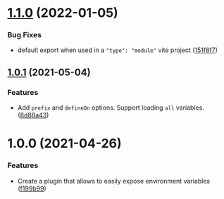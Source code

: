 # [1.1.0](https://github.com/ElMassimo/vite-plugin-environment/compare/v1.0.1...v1.1.0) (2022-01-05)


### Bug Fixes

* default export when used in a `"type": "module"` vite project ([151f8f7](https://github.com/ElMassimo/vite-plugin-environment/commit/151f8f7a5bab4e821e8edf7f93c51aecff2cec47))



## [1.0.1](https://github.com/ElMassimo/vite-plugin-environment/compare/v1.0.0...v1.0.1) (2021-05-04)


### Features

* Add `prefix` and `defineOn` options. Support loading `all` variables. ([8d88a43](https://github.com/ElMassimo/vite-plugin-environment/commit/8d88a433ca695d7cd060d827f49c49c78651813d))



# 1.0.0 (2021-04-26)


### Features

* Create a plugin that allows to easily expose environment variables ([f199b99](https://github.com/ElMassimo/vite-plugin-environment/commit/f199b992c9dcf328489918e1a5ec196609742305))



